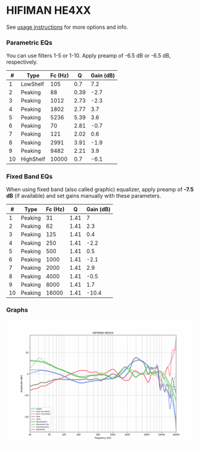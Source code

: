 # HIFIMAN HE4XX
See [usage instructions](https://github.com/jaakkopasanen/AutoEq#usage) for more options and info.

### Parametric EQs
You can use filters 1-5 or 1-10. Apply preamp of -6.5 dB or -6.5 dB, respectively.

|   # | Type      |   Fc (Hz) |    Q |   Gain (dB) |
|-----|-----------|-----------|------|-------------|
|   1 | LowShelf  |       105 | 0.7  |         7.2 |
|   2 | Peaking   |        88 | 0.39 |        -2.7 |
|   3 | Peaking   |      1012 | 2.73 |        -2.3 |
|   4 | Peaking   |      1802 | 2.77 |         3.7 |
|   5 | Peaking   |      5236 | 5.39 |         3.6 |
|   6 | Peaking   |        70 | 2.81 |        -0.7 |
|   7 | Peaking   |       121 | 2.02 |         0.6 |
|   8 | Peaking   |      2991 | 3.91 |        -1.9 |
|   9 | Peaking   |      9482 | 2.21 |         3.9 |
|  10 | HighShelf |     10000 | 0.7  |        -6.1 |

### Fixed Band EQs
When using fixed band (also called graphic) equalizer, apply preamp of **-7.5 dB** (if available) and set gains manually with these parameters.

|   # | Type    |   Fc (Hz) |    Q |   Gain (dB) |
|-----|---------|-----------|------|-------------|
|   1 | Peaking |        31 | 1.41 |         7   |
|   2 | Peaking |        62 | 1.41 |         2.3 |
|   3 | Peaking |       125 | 1.41 |         0.4 |
|   4 | Peaking |       250 | 1.41 |        -2.2 |
|   5 | Peaking |       500 | 1.41 |         0.5 |
|   6 | Peaking |      1000 | 1.41 |        -2.1 |
|   7 | Peaking |      2000 | 1.41 |         2.9 |
|   8 | Peaking |      4000 | 1.41 |        -0.5 |
|   9 | Peaking |      8000 | 1.41 |         1.7 |
|  10 | Peaking |     16000 | 1.41 |       -10.4 |

### Graphs
![](./HIFIMAN%20HE4XX.png)
